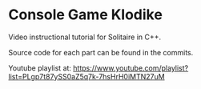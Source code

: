 # Console Game Klodike

Video instructional tutorial for Solitaire in C++.

Source code for each part can be found in the commits.

Youtube playlist at: https://www.youtube.com/playlist?list=PLgp7t87ySS0aZ5q7k-7hsHrH0iMTN27uM
